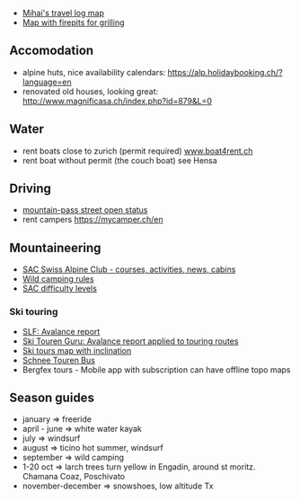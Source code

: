 
* [Mihai's travel log map](https://drive.google.com/open?id=1r2S03tlPIhf4SJaADUwqeGd1JL4&usp=sharing)
* [Map with firepits for grilling](https://grillstelle.ch/)

## Accomodation
* alpine huts, nice availability calendars: https://alp.holidaybooking.ch/?language=en
* renovated old houses, looking great: http://www.magnificasa.ch/index.php?id=879&L=0

## Water
* rent boats close to zurich (permit required) www.boat4rent.ch
* rent boat without permit (the couch boat) see Hensa

## Driving
* [mountain-pass street open status](https://www.myswissalps.com/car/trafficinfo)
* rent campers https://mycamper.ch/en

## Mountaineering
* [SAC Swiss Alpine Club - courses, activities, news, cabins](https://www.sac-cas.ch)
* [Wild camping rules](https://www.sac-cas.ch/de/umwelt/bergsport-und-umwelt/campieren-und-biwakieren/)
* [SAC difficulty levels](https://www.sac-cas.ch/en/ausbildung-und-wissen/tourenplanung/grading-systems/)

### Ski touring
* [SLF: Avalance report](http://slf.ch)
* [Ski Touren Guru: Avalance report applied to touring routes](http://www.skitourenguru.ch/)
* [Ski tours map with inclination](https://map.geo.admin.ch/?lang=en&topic=ech&bgLayer=ch.swisstopo.pixelkarte-farbe&E=2738958.76&N=1195416.30&zoom=5&layers=KML%7C%7Chttps:%2F%2Fwww.slf.ch%2Favalanche%2Faccidents%2Faccidents_20years_en.kml,ch.swisstopo-karto.skitouren,ch.swisstopo-karto.hangneigung&layers_opacity=1,0.8,0.3)
* [Schnee Touren Bus](https://schneetourenbus.ch/)
* Bergfex tours - Mobile app with subscription can have offline topo maps

## Season guides

 * january => freeride
 * april - june => white water kayak
 * july => windsurf
 * august => ticino hot summer, windsurf
 * september => wild camping
 * 1-20 oct => larch trees turn yellow in Engadin, around st moritz. Chamana Coaz, Poschivato
 * november-december => snowshoes, low altitude Tx

